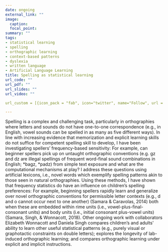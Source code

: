 ```yaml
---
date: ongoing
external_link: ""
image:
  caption:
  focal_point:
summary: ""
tags:
- statistical learning
- spelling
- orthographic learning
- context-based patterns
- dyslexia
- written language
- Artificial Language Learning
title: Spelling as statistical learning
url_code: ""
url_pdf: ""
url_slides: ""
url_video: ""

url_custom = [{icon_pack = "fab", icon="twitter", name="Follow", url = "https://twitter.com/georgecushen"}]

---
```


Spelling is a complex and challenging task, particularly in orthographies where letters and sounds do not have one-to-one correspondence (e.g., in English, vowel sounds can be spelled in as many as five different ways). In line with increasing evidence that memorization and explicit learning skills do not suffice for competent spelling skill to develop, I have been investigating spellers’ frequency-based sensitivity: For example, can beginner spellers pick up on untaught orthographic conventions (e.g. gz and dz are illegal spellings of frequent word-final sound combinations in English; *bagz, *padz) from simple text exposure and what are the computational mechanisms at play? I address these questions using artificial lexicons, i.e., novel words which exemplify spelling patterns akin to those seen in natural orthographies. Using these methods, I have shown that frequency statistics do have an influence on children’s spelling preferences: For example, beginning spellers rapidly learn and generalize over novel orthographic conventions for permissible letter contexts (e.g., d and o cannot occur next to one another) (Samara & Caravolas, 2014) both when these are embedded within rime units (i.e., vowel-plus-final-consonant units) and body units (i.e., initial consonant plus-vowel units) (Samara, Singh, & Wonnacott, 2018). Other ongoing work with collaborators Elizabeth Wonnacott and Daniela Singh compares children’s and adults' ability to learn other useful statistical patterns (e.g., purely visual or graphotactic constraints on double letters); explores the longevity of lab-induced orthographic learning; and compares orthographic learning under explicit and implicit instructions.
